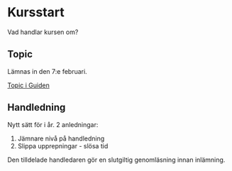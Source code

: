 # Kursstart

Vad handlar kursen om?

## Topic

Lämnas in den 7:e februari.

[Topic i Guiden](https://dbwebb.se/kurser/exjobb/guide/thesis-topic)

## Handledning

Nytt sätt för i år. 2 anledningar:

1. Jämnare nivå på handledning
2. Slippa upprepningar - slösa tid

Den tilldelade handledaren gör en slutgiltig genomläsning innan inlämning.